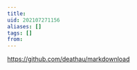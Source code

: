 ```yaml
---
title: 
uid: 202107271156
aliases: []
tags: []
from: 
---
```

https://github.com/deathau/markdownload